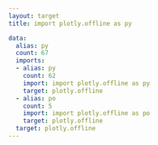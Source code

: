```yaml
---
layout: target
title: import plotly.offline as py

data:
  alias: py
  count: 67
  imports:
  - alias: py
    count: 62
    import: import plotly.offline as py
    target: plotly.offline
  - alias: po
    count: 5
    import: import plotly.offline as po
    target: plotly.offline
  target: plotly.offline
---
```

